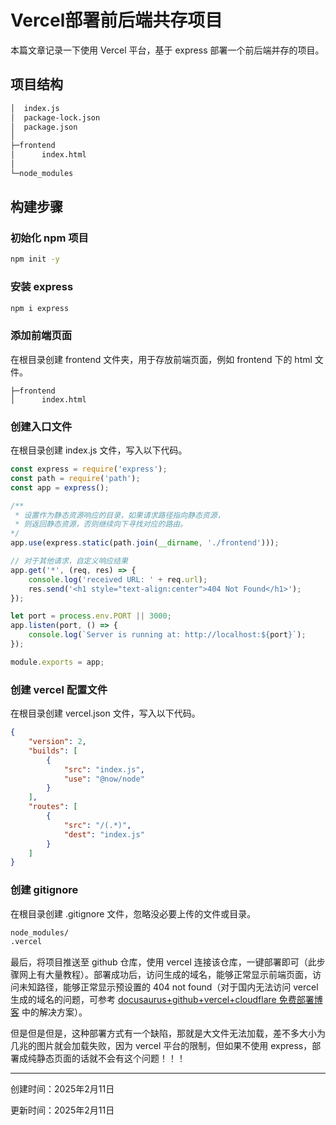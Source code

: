 # Vercel部署前后端共存项目

本篇文章记录一下使用 Vercel 平台，基于 express 部署一个前后端并存的项目。

## 项目结构

```bash
│  index.js
│  package-lock.json
│  package.json
│
├─frontend
│      index.html
│
└─node_modules
```

## 构建步骤

### 初始化 npm 项目

```bash
npm init -y
```

### 安装 express

```bash
npm i express
```

### 添加前端页面

在根目录创建 frontend 文件夹，用于存放前端页面，例如 frontend 下的 html 文件。

```
├─frontend
│      index.html
```

### 创建入口文件

在根目录创建 index.js 文件，写入以下代码。

```js
const express = require('express');
const path = require('path');
const app = express();

/**
 * 设置作为静态资源响应的目录，如果请求路径指向静态资源，
 * 则返回静态资源，否则继续向下寻找对应的路由。
*/
app.use(express.static(path.join(__dirname, './frontend')));

// 对于其他请求，自定义响应结果
app.get('*', (req, res) => {
    console.log('received URL: ' + req.url);
    res.send('<h1 style="text-align:center">404 Not Found</h1>');
});

let port = process.env.PORT || 3000;
app.listen(port, () => {
    console.log(`Server is running at: http://localhost:${port}`);
});

module.exports = app;
```

### 创建 vercel 配置文件

在根目录创建 vercel.json 文件，写入以下代码。

```json
{
    "version": 2,
    "builds": [
        {
            "src": "index.js",
            "use": "@now/node"
        }
    ],
    "routes": [
        {
            "src": "/(.*)",
            "dest": "index.js"
        }
    ]
}
```

### 创建 gitignore

在根目录创建 .gitignore 文件，忽略没必要上传的文件或目录。

```bash
node_modules/
.vercel
```

最后，将项目推送至 github 仓库，使用 vercel 连接该仓库，一键部署即可（此步骤网上有大量教程）。部署成功后，访问生成的域名，能够正常显示前端页面，访问未知路径，能够正常显示预设置的 404 not found（对于国内无法访问 vercel 生成的域名的问题，可参考 [docusaurus+github+vercel+cloudflare 免费部署博客](https://jawon.netlify.app/docs/%E6%9C%8D%E5%8A%A1%E5%99%A8%E7%9B%B8%E5%85%B3/%E7%BD%91%E7%AB%99%E6%90%AD%E5%BB%BA/docusaurus+github+vercel%) 中的解决方案）。

但是但是但是，这种部署方式有一个缺陷，那就是大文件无法加载，差不多大小为几兆的图片就会加载失败，因为 vercel 平台的限制，但如果不使用 express，部署成纯静态页面的话就不会有这个问题！！！

---

创建时间：2025年2月11日

更新时间：2025年2月11日
